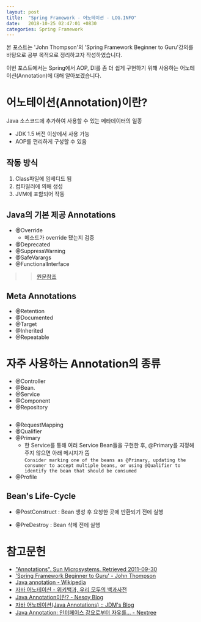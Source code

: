 ```yaml
---
layout: post
title:  "Spring Framework - 어노테이션 - LOG.INFO"
date:   2018-10-25 02:47:01 +0830
categories: Spring Framework
---
```

 
본 포스트는 'John Thompson'의 'Spring Framework Beginner to Guru'강의를 바탕으로 공부 목적으로 정리하고자 작성하였습니다.

이번 포스트에서는 Spring에서 AOP, DI를 좀 더 쉽게 구현하기 위해 사용하는 어노테이션(Annotation)에 대해 알아보겠습니다.

# 어노테이션(Annotation)이란?

Java 소스코드에 추가하여 사용할 수 있는 메타데이터의 일종
- JDK 1.5 버전 이상에서 사용 가능
- AOP를 편리하게 구성할 수 있음

## 작동 방식

1. Class파일에 임베디드 됨
2. 컴파일러에 의해 생성
3. JVM에 포함되어 작동

## Java의 기본 제공 Annotations

- @Override
    - 메소드가 override 됐는지 검증
- @Deprecated
- @SuppressWarning
- @SafeVarargs
- @FunctionalInterface  

>>[원문참조]()

## Meta Annotations 

- @Retention
- @Documented
- @Target
- @Inherited
- @Repeatable

# 자주 사용하는 Annotation의 종류

- @Controller
- @Bean.
- @Service
- @Component
- @Repository

## 

- @RequestMapping
- @Qualifier
- @Primary
    - 한 Service를 통해 여러 Service Bean들을 구현한 후, @Primary를 지정해주지 않으면 아래 메시지가 뜸  
```Consider marking one of the beans as @Primary, updating the consumer to accept multiple beans, or using @Qualifier to identify the bean that should be consumed```
- @Profile

## Bean's Life-Cycle

- @PostConstruct : Bean 생성 후 요청한 곳에 반환되기 전에 실행

- @PreDestroy : Bean 삭제 전에 실행


# 참고문헌

- ["Annotations". Sun Microsystems. Retrieved 2011-09-30](https://docs.oracle.com/javase/1.5.0/docs/guide/language/annotations.html)
- ['Spring Framework Beginner to Guru' - John Thompson](https://www.udemy.com/spring-framework-5-beginner-to-guru/)
- [Java annotation - Wikipedia](https://en.wikipedia.org/wiki/Java_annotation)
- [자바 어노테이션 - 위키백과, 우리 모두의 백과사전](https://ko.wikipedia.org/wiki/%EC%9E%90%EB%B0%94_%EC%96%B4%EB%85%B8%ED%85%8C%EC%9D%B4%EC%85%98)
- [Java Annotation이란? - Nesoy Blog](https://nesoy.github.io/articles/2018-04/Java-Annotation)
- [자바 어노테이션(Java Annotations) :: JDM's Blog](https://jdm.kr/blog/216)
- [Java Annotation: 인터페이스 강요로부터 자유를… - Nextree](http://www.nextree.co.kr/p5864/)